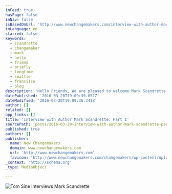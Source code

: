 ```yaml
---
inFeed: true
hasPage: false
inNav: false
isBasedOnUrl: 'http://www.newchangemakers.com/interview-with-author-mark-scandrette-part-1/'
inLanguage: en
starred: false
keywords:
  - scandrette
  - changemaker
  - mark
  - hello
  - friend
  - briefly
  - longtime
  - seattle
  - francisco
  - blog
description: 'Hello Friends, We are pleased to welcome Mark Scandrette, author of Free: Spending Your Time and Money on What Matters Most , to the blog today! Mark is a longtime friend and changemaker based in San Francisco. We were able to sit down briefly and catch up with Mark while he was in Seattle last week.'
datePublished: '2016-03-20T19:09:39.052Z'
dateModified: '2016-03-20T19:09:36.341Z'
author: []
related: []
app_links: []
title: 'Interview with Author Mark Scandrette: Part 1'
sourcePath: _posts/2016-03-20-interview-with-author-mark-scandrette-part-1.md
published: true
authors: []
publisher:
  name: New Changemakers
  domain: www.newchangemakers.com
  url: 'http://www.newchangemakers.com'
  favicon: 'http://www.newchangemakers.com/changemakers/wp-content/uploads/2016/02/LLYGD.ico'
_context: 'http://schema.org'
_type: MediaObject

---
```

![Tom Sine interviews Mark Scandrette](https://the-grid-user-content.s3-us-west-2.amazonaws.com/6d3746f7-db6e-4d33-ab07-66d8da33c6a7.png)